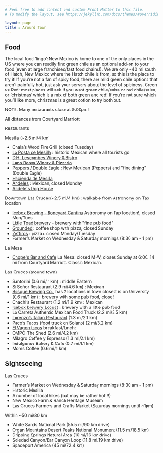 ```yaml
---
# Feel free to add content and custom Front Matter to this file.
# To modify the layout, see https://jekyllrb.com/docs/themes/#overriding-theme-defaults

layout: page
title : Around Town
---
```


## Food
The local food ‘lingo’:
New Mexico is home to one of the only places in the US where you
can readily find green chile as an optional add-on to your food
(even at large franchised/fast food chains!). We are only ~40 mi
south of Hatch, New Mexico where the Hatch chile is from, so this
is the place to try it! If you’re not a fan of spicy food, there
are mild green chile options that aren’t painfully hot, just ask
your servers about the level of spiciness.  Green vs Red: most
places will ask if you want green chile/salsa or red chile/salsa,
or ‘christmas’ which is a mix of both green and red! If you’re not
sure which you’ll like more, christmas is a great option to try
both out.

NOTE: Many restaurants close at 9:00pm!

All distances from Courtyard Marriott

Restaurants

Mesilla (~2.5 mi/4 km)
- Chala’s Wood Fire Grill (closed Tuesday)
- [La Posta de Mesilla](https://www.lapostademesilla.com/) : historic Mexican where all tourists go
- [D.H. Lescombes Winery & Bistro](https://lescombeswinery.com/las-cruces-bistro-menu/)
- [Luna Rossa Winery & Pizzeria](https://www.lunarossawinery.com/our-pizzeria) 
- [Peppers / Double Eagle](http://www.doubleeagleonline.com/menus/) : New Mexican (Peppers) and "fine dining" (Double Eagle)
- [Hacienda de Mesilla](https://www.haciendademesilla.com/) 
- [Andeles](https://www.andelerestaurante.com/) : Mexican, closed Monday
- [Andele's Dog House](https://www.andelerestaurante.com/) 

Downtown Las Cruces(~2.5 mi/4 km) : walkable from Astronomy on Tap location
- [Icebox Brewing - Boneyard Cantina](https://iceboxbrewing.com/downtown-boneyard-cantina) Astronomy on Tap location!, closed Mon/Tues
- [Little Toad brewery](https://www.littletoadcreek.com/) - brewery with "fine pub food"
- [Grounded](https://thegroundedlounge.com/) : coffee shop with pizza, closed Sunday
- [Zeffiros](https://zeffirosdowntown.com/) : pizza+ closed Monday/Tuesday
- Farmer’s Market on Wednesday & Saturday mornings (8:30 am - 1 pm)

La Mesa
- [Chope's Bar and Cafe](https://www.facebook.com/chopesbar/) La Mesa: closed M-W, closes Sunday at 6:00. 
14 mi from Courtyard Marriott. Classic Mexican.

Las Cruces (around town)
- Santorini (0.6 mi/ 1 km) : middle Eastern
- Sí Señor Restaurant (2.9 mi/4.6 km) : Mexican
- [Bosque Brewing Co.](https://www.bosquebrewing.com/las-cruces-public-housec), has 2 locations in town closest is on University (0.6 mi/1 km) : brewery with some pub food, close!
- Chachi’s Restaurant (1.2 mi/1.9 km) : Mexican
- [Icebox brewery Locust](https://iceboxbrewing.com/locust-taproom) : brewery with a little pub food
- La Carreta Authentic Mexican Food Truck (2.2 mi/3.5 km)
- [Lorenzo’s Italian Restaurant](https://www.lorenzositalian.com/) (1.3 mi/2.1 km)
- Paco’s Tacos (food truck on Solano) (2 mi/3.2 km)
- [El Vagon tacos](https://www.facebook.com/elvagon/)
breakfast/lunch:
- OMPC-The Shed (2.6 mi/4.2 km)
- Milagro Coffee y Espresso (1.3 mi/2.1 km)
- Indulgence Bakery & Cafe (0.7 mi/1.1 km)
- Moms Coffee (0.6 mi/1 km)


## Sightseeing

Las Cruces
- Farmer’s Market on Wednesday & Saturday mornings (8:30 am - 1 pm)
- Historic Mesilla
- A number of local hikes (but may be rather hot!!!)
- New Mexico Farm & Ranch Heritage Museum
- Las Cruces Farmers and Crafts Market (Saturday mornings until ~1pm)

Within ~50 mi/80 km
- White Sands National Park (55.5 mi/90 km drive)
- Organ Mountains Desert Peaks National Monument (11.5 mi/18.5 km)
- Dripping Springs Natural Area (10 mi/16 km drive)
- Soledad Canyon/Bar Canyon Loop (11.8 mi/19 km drive)
- Spaceport America (45 mi/72.4 km)
